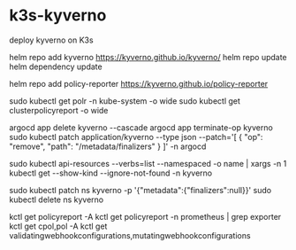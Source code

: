 # k3s-kyverno
deploy kyverno on K3s

helm repo add kyverno https://kyverno.github.io/kyverno/
helm repo update
helm dependency update

helm repo add policy-reporter https://kyverno.github.io/policy-reporter

sudo kubectl get polr -n kube-system -o wide
sudo kubectl get clusterpolicyreport -o wide

argocd app delete kyverno --cascade
argocd app terminate-op kyverno
sudo kubectl patch application/kyverno --type json --patch='[ { "op": "remove", "path": "/metadata/finalizers" } ]' -n argocd

sudo kubectl api-resources --verbs=list --namespaced -o name | xargs -n 1 kubectl get --show-kind --ignore-not-found -n kyverno

sudo kubectl patch ns kyverno -p '{"metadata":{"finalizers":null}}'
sudo kubectl delete ns kyverno

kctl get policyreport -A
kctl get policyreport -n prometheus | grep exporter
kctl get cpol,pol -A
kctl get validatingwebhookconfigurations,mutatingwebhookconfigurations
